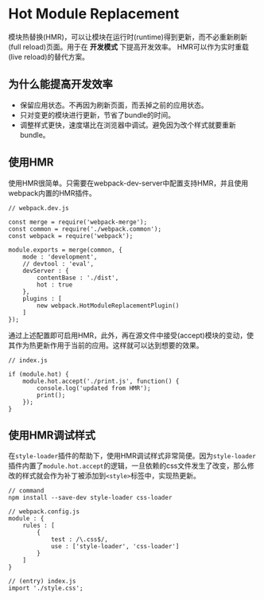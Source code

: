 # Hot Module Replacement

模块热替换(HMR)，可以让模块在运行时(runtime)得到更新，而不必重新刷新(full reload)页面。用于在 **开发模式** 下提高开发效率。
HMR可以作为实时重载(live reload)的替代方案。

## 为什么能提高开发效率
- 保留应用状态。不再因为刷新页面，而丢掉之前的应用状态。
- 只对变更的模块进行更新，节省了bundle的时间。
- 调整样式更快，速度堪比在浏览器中调试。避免因为改个样式就要重新bundle。

## 使用HMR
使用HMR很简单。只需要在webpack-dev-server中配置支持HMR，并且使用webpack内置的HMR插件。
```
// webpack.dev.js

const merge = require('webpack-merge');
const common = require('./webpack.common');
const webpack = require('webpack');

module.exports = merge(common, {
    mode : 'development',
    // devtool : 'eval',
    devServer : {
        contentBase : './dist',
        hot : true
    },
    plugins : [
        new webpack.HotModuleReplacementPlugin()
    ]
});
```
通过上述配置即可启用HMR，此外，再在源文件中接受(accept)模块的变动，使其作为热更新作用于当前的应用。这样就可以达到想要的效果。
```
// index.js

if (module.hot) {
    module.hot.accept('./print.js', function() {
        console.log('updated from HMR');
        print();
    });
}
```

## 使用HMR调试样式
在``style-loader``插件的帮助下，使用HMR调试样式非常简便。因为``style-loader``插件内置了``module.hot.accept``的逻辑，一旦依赖的css文件发生了改变，那么修改的样式就会作为补丁被添加到``<style>``标签中，实现热更新。
```
// command
npm install --save-dev style-loader css-loader

// webpack.config.js
module : {
    rules : [
        {
            test : /\.css$/,
            use : ['style-loader', 'css-loader']
        }
    ]
}

// (entry) index.js
import './style.css';
```





